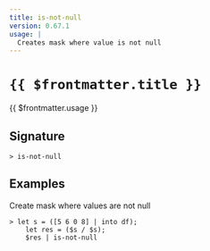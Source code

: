 ```yaml
---
title: is-not-null
version: 0.67.1
usage: |
  Creates mask where value is not null
---
```


# <code>{{ $frontmatter.title }}</code>

<div style='white-space: pre-wrap;'>{{ $frontmatter.usage }}</div>

## Signature

```> is-not-null ```

## Examples

Create mask where values are not null
```shell
> let s = ([5 6 0 8] | into df);
    let res = ($s / $s);
    $res | is-not-null
```
